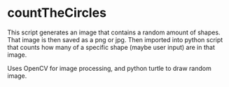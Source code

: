 # countTheCircles
This script generates an image that contains a random amount of shapes. That image is then saved as a png or jpg. 
Then imported into python script that counts how many of a specific shape (maybe user input) are in that image.

Uses OpenCV for image processing, and python turtle to draw random image.
